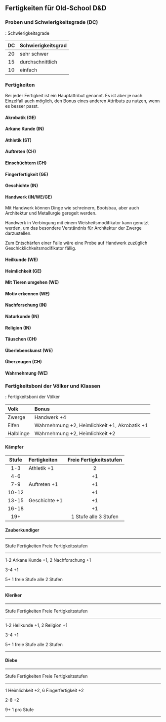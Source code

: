 ## Fertigkeiten für Old-School D&D

### Proben und Schwierigkeitsgrade (DC)

: Schwierigkeitsgrade

| DC | Schwierigkeitsgrad |
|:--:|:-------------------|
| 20 | sehr schwer        |
| 15 | durchschnittlich   |
| 10 | einfach            |

### Fertigkeiten

Bei jeder Fertigkeit ist ein Hauptattribut genannt. Es ist aber je
nach Einzelfall auch möglich, den Bonus eines anderen Attributs
zu nutzen, wenn es besser passt.

#### Akrobatik (GE)

#### Arkane Kunde (IN)

#### Athletik (ST)

#### Auftreten (CH)

#### Einschüchtern (CH)

#### Fingerfertigkeit (GE)

#### Geschichte (IN)

#### Handwerk (IN/WE/GE)

Mit Handwerk können Dinge wie schreinern, Bootsbau, aber auch
Architektur und Metallurgie geregelt werden.

Handwerk in Verbingung mit einem Weisheitsmodifikator kann genutzt
werden, um das besondere Verständnis für Architektur der Zwerge
darzustellen.

Zum Entschärfen einer Falle wäre eine Probe auf Handwerk zuzüglich
Geschicklichkeitsmodifikator fällig.

#### Heilkunde (WE)

#### Heimlichkeit (GE)

#### Mit Tieren umgehen (WE)

#### Motiv erkennen (WE)

#### Nachforschung (IN)

#### Naturkunde (IN)

#### Religion (IN)

#### Täuschen (CH)

#### Überlebenskunst (WE)

#### Überzeugen (CH)

#### Wahrnehmung (WE)


### Fertigkeitsboni der Völker und Klassen

: Fertigkeitsboni der Völker

| Volk       | Bonus                                         |
|:-----------|:----------------------------------------------|
| Zwerge     | Handwerk +4                                   |
| Elfen      | Wahrnehmung +2, Heimlichkeit +1, Akrobatik +1 |
| Halblinge  | Wahrnehmung +2, Heimlichkeit +2               |

#### Kämpfer

| Stufe | Fertigkeiten           | Freie Fertigkeitsstufen   |
|:-----:|:-----------------------|:-------------------------:|
| 1-3   | Athletik +1            | 2                         |
| 4-6   |                        | +1                        |
| 7-9   | Auftreten +1           | +1                        |
| 10-12 |                        | +1                        |
| 13-15 | Geschichte +1          | +1                        |
| 16-18 |                        | +1                        |
| 19+   |                        | 1 Stufe alle 3 Stufen     |

#### Zauberkundiger

--------------------------------------------------------
 Stufe  Fertigkeiten            Freie Fertigkeitsstufen              
------- ---------------------- ------------------------- 
 1-2    Arkane Kunde +1,        2
        Nachforschung +1      

3-4                            +1

 5+                             1 freie Stufe alle
                                2 Stufen

--------------------------------------------------------


#### Kleriker

--------------------------------------------------------
 Stufe  Fertigkeiten            Freie Fertigkeitsstufen              
------- ---------------------- ------------------------- 
 1-2    Heilkunde +1,            2
        Religion +1      

3-4                             +1

 5+                              1 freie Stufe alle
                                 2 Stufen

--------------------------------------------------------


#### Diebe

--------------------------------------------------------
 Stufe  Fertigkeiten            Freie Fertigkeitsstufen              
------- ---------------------- ------------------------- 
 1      Heimlichkeit +2,          6
        Fingerfertigkeit +2      

 2-8                             +2

 9+                               1 pro Stufe
                                  
--------------------------------------------------------
